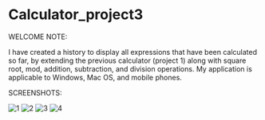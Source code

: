 # Calculator_project3

WELCOME NOTE:

I have created a history to display all expressions that have been calculated so far, by extending the previous calculator (project 1) along with square root, mod, addition, subtraction, and division operations. My application is applicable to Windows, Mac OS, and mobile phones.

SCREENSHOTS:

![1](https://github.com/Aruna777/Calculator_project3/assets/83288504/0cc2a9ca-b6a9-4f66-82bc-05e50324bc62)
![2](https://github.com/Aruna777/Calculator_project3/assets/83288504/1ba2516d-44cb-4181-9896-c75c891bdf05)
![3](https://github.com/Aruna777/Calculator_project3/assets/83288504/fd6ca1f8-3efd-4566-aa55-038b417f6486)
![4](https://github.com/Aruna777/Calculator_project3/assets/83288504/783ab562-dbfb-44f6-b5f0-01b91a406633)
